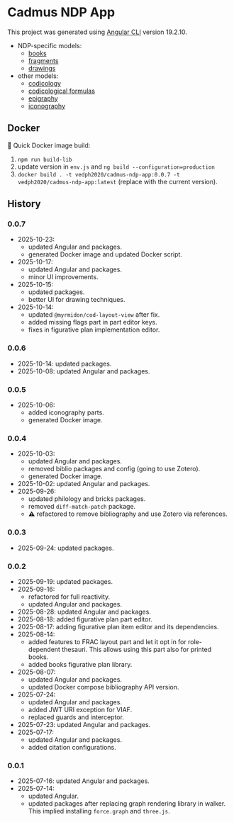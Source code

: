 # Cadmus NDP App

This project was generated using [Angular CLI](https://github.com/angular/angular-cli) version 19.2.10.

- NDP-specific models:
  - [books](https://github.com/vedph/cadmus-ndp-books)
  - [fragments](https://github.com/vedph/cadmus-ndp-frac)
  - [drawings](https://github.com/vedph/cadmus-ndp-drawings)
- other models:
  - [codicology](https://github.com/vedph/cadmus-codicology)
  - [codicological formulas](https://github.com/vedph/cod-layout-view)
  - [epigraphy](https://github.com/vedph/cadmus-epigraphy)
  - [iconography](https://github.com/vedph/cadmus-iconography)

## Docker

🐋 Quick Docker image build:

1. `npm run build-lib`
2. update version in `env.js` and `ng build --configuration=production`
3. `docker build . -t vedph2020/cadmus-ndp-app:0.0.7 -t vedph2020/cadmus-ndp-app:latest` (replace with the current version).

## History

### 0.0.7

- 2025-10-23:
  - updated Angular and packages.
  - generated Docker image and updated Docker script.
- 2025-10-17:
  - updated Angular and packages.
  - minor UI improvements.
- 2025-10-15:
  - updated packages.
  - better UI for drawing techniques.
- 2025-10-14:
  - updated `@myrmidon/cod-layout-view` after fix.
  - added missing flags part in part editor keys.
  - fixes in figurative plan implementation editor.

### 0.0.6

- 2025-10-14: updated packages.
- 2025-10-08: updated Angular and packages.

### 0.0.5

- 2025-10-06:
  - added iconography parts.
  - generated Docker image.

### 0.0.4

- 2025-10-03:
  - updated Angular and packages.
  - removed biblio packages and config (going to use Zotero).
  - generated Docker image.
- 2025-10-02: updated Angular and packages.
- 2025-09-26:
  - updated philology and bricks packages.
  - removed `diff-match-patch` package.
  - ⚠️ refactored to remove bibliography and use Zotero via references.

### 0.0.3

- 2025-09-24: updated packages.

### 0.0.2

- 2025-09-19: updated packages.
- 2025-09-16:
  - refactored for full reactivity.
  - updated Angular and packages.
- 2025-08-28: updated Angular and packages.
- 2025-08-18: added figurative plan part editor.
- 2025-08-17: adding figurative plan item editor and its dependencies.
- 2025-08-14:
  - added features to FRAC layout part and let it opt in for role-dependent thesauri. This allows using this part also for printed books.
  - added books figurative plan library.
- 2025-08-07:
  - updated Angular and packages.
  - updated Docker compose bibliography API version.
- 2025-07-24:
  - updated Angular and packages.
  - added JWT URI exception for VIAF.
  - replaced guards and interceptor.
- 2025-07-23: updated Angular and packages.
- 2025-07-17:
  - updated Angular and packages.
  - added citation configurations.

### 0.0.1

- 2025-07-16: updated Angular and packages.
- 2025-07-14:
  - updated Angular.
  - updated packages after replacing graph rendering library in walker. This implied installing `force.graph` and `three.js`.
